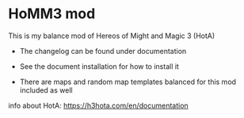 # HoMM3 mod
 

This is my balance mod of Hereos of Might and Magic 3 (HotA)


- The changelog can be found under documentation

- See the document installation for how to install it

- There are maps and random map templates balanced for this mod included as well

info about HotA:
https://h3hota.com/en/documentation